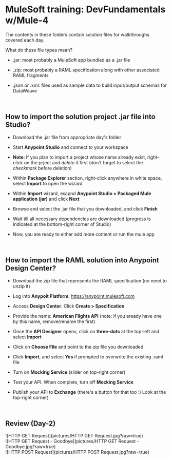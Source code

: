 # MuleSoft training: DevFundamentals w/Mule-4

The contents in these folders contain solution files for walkthroughs covered each day.

What do these file types mean?

- .jar: most probably a MuleSoft app bundled as a .jar file

- .zip: most probably a RAML specification along with other associated RAML fragments

- .json or .xml: files used as sample data to build input/output schemas for DataWeave


<BR>

## How to import the solution project .jar file into Studio?

- Download the .jar file from appropriate day's folder

- Start **Anypoint Studio** and connect to your workspace

- **Note**: If you plan to import a project whose name already exist, right-click on the prject and _delete_ it first (don't forget to select the _checkmark_ before deletion)

- Within **Package Explorer** section, right-click anywhere in white space, select **Import** to open the wizard

- Within **Import** wizard, exapnd **Anypoint Studio > Packaged Mule application (jar)** and click **Next**

- Browse and select the .jar file that you downloaded, and click **Finish**

- Wait till all necessary dependencies are downloaded (progress is indicated at the bottom-right corner of Studio)

- Now, you are ready to either add more content or run the mule app


<BR>

## How to import the RAML solution into Anypoint Design Center?

- Download the zip file that represents the RAML specification (no need to unzip it)

- Log into **Anypoit Platform**: https://anypoint.mulesoft.com

- Access **Design Center**.  Click **Create > Specification**

- Provide the name: **American Flights API** (note: if you aready have one by this name, remove/rename the first)

- Once the **API Designer** opens, click on **three-dots** at the top-left and select **Import**

- Click on **Choose File** and point to the zip file you downloaded

- Click **Import**, and select **Yes** if prompted to overwrite the existing .raml file

- Turn on **Mocking Service** (slider on top-right corner)

- Test your API.  When complete, turn off **Mocking Service**

- Publish your API to **Exchange** (there's a button for that too :)  Look at the top-right corner)

<BR>

## Review (Day-2)

![HTTP GET Request](pictures/HTTP GET Request.jpg?raw=true)
<BR>
![HTTP GET Request - Goodbye](pictures/HTTP GET Request - Goodbye.jpg?raw=true)
<BR>
![HTTP POST Request](pictures/HTTP POST Request.jpg?raw=true)
<BR>